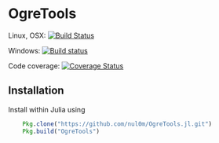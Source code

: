 # OgreTools

Linux, OSX: [![Build Status](https://travis-ci.org/nul0m/OgreTools.jl.svg?branch=master)](https://travis-ci.org/nul0m/OgreTools.jl)

Windows: [![Build status](https://ci.appveyor.com/api/projects/status/nvnlxyjhco48cjfs/branch/master?svg=true)](https://ci.appveyor.com/project/nul0m/ogretools-jl/branch/master)


Code coverage: [![Coverage Status](https://coveralls.io/repos/nul0m/OgreTools.jl/badge.svg?branch=master&service=github)](https://coveralls.io/github/nul0m/OgreTools.jl?branch=master)

## Installation

Install within Julia using

```jl
    Pkg.clone("https://github.com/nul0m/OgreTools.jl.git")
    Pkg.build("OgreTools")
